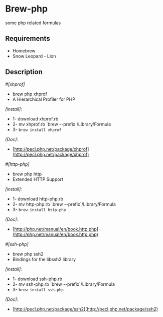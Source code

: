 # Brew-php
some php related formulas

## Requirements

* Homebrew
* Snow Leopard - Lion

## Description

#_[xhprof]_

* brew php xhprof
* A Hierarchical Profiler for PHP

_[install]_:

* 1- download xhprof.rb
* 2- mv xhprof.rb \`brew --prefix\`/Library/Formula
* 3- `brew install xhprof`

_[Doc]_:

* [http://pecl.php.net/package/xhprof](http://pecl.php.net/package/xhprof)


#_[http-php]_

* brew php http
* Extended HTTP Support

_[install]_:

* 1- download http-php.rb
* 2- mv http-php.rb \`brew --prefix\`/Library/Formula
* 3- `brew install http-php`

_[Doc]_:

* [http://php.net/manual/en/book.http.php](http://php.net/manual/en/book.http.php)


#_[ssh-php]_

* brew php ssh2
* Bindings for the libssh2 library

_[install]_:

* 1- download ssh-php.rb
* 2- mv ssh-php.rb \`brew --prefix\`/Library/Formula
* 3- `brew install ssh-php`

_[Doc]_:

* [http://pecl.php.net/package/ssh2](http://pecl.php.net/package/ssh2)